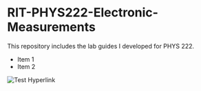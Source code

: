 # RIT-PHYS222-Electronic-Measurements

This repository includes the lab guides I developed for PHYS 222. 

* Item 1
* Item 2

![Test Hyperlink](https://www.google.com/)
